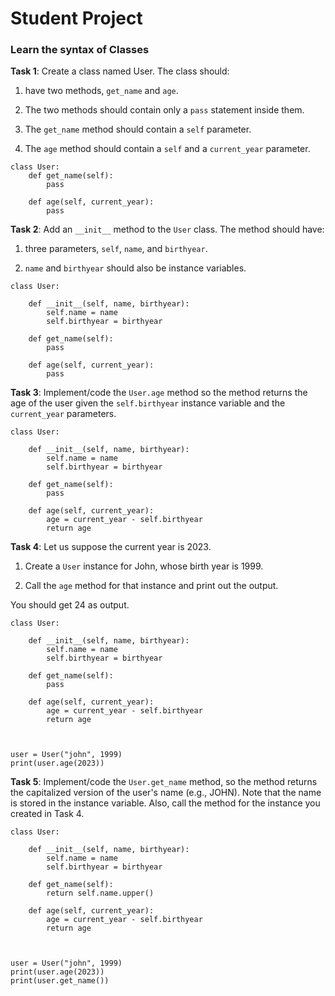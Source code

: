 # Student Project

### Learn the syntax of Classes

**Task 1**: Create a class named User. The class should:

1. have two methods, ```get_name``` and ```age```.

1. The two methods should contain only a ```pass``` statement inside them.

3. The ```get_name``` method should contain a ```self``` parameter.

4. The ```age``` method should contain a ```self``` and a ```current_year``` parameter.


```
class User:
    def get_name(self):
        pass
    
    def age(self, current_year):
        pass
```

**Task 2**: Add an ```__init__``` method to the ```User``` class. The method should have:

1. three parameters, ```self```, ```name```, and ```birthyear```.

2. ```name``` and ```birthyear``` should also be instance variables.

```
class User:
    
    def __init__(self, name, birthyear):
        self.name = name
        self.birthyear = birthyear
        
    def get_name(self):
        pass
    
    def age(self, current_year):
        pass
```

**Task 3**: Implement/code the ```User.age``` method so the method returns the age of the user given the ```self.birthyear``` instance variable and the ```current_year``` parameters.

```
class User:
    
    def __init__(self, name, birthyear):
        self.name = name
        self.birthyear = birthyear
        
    def get_name(self):
        pass
    
    def age(self, current_year):
        age = current_year - self.birthyear
        return age
```

**Task 4**: Let us suppose the current year is 2023.

1. Create a ```User``` instance for John, whose birth year is 1999.

2. Call the ```age``` method for that instance and print out the output.

You should get 24 as output.

```
class User:
    
    def __init__(self, name, birthyear):
        self.name = name
        self.birthyear = birthyear
        
    def get_name(self):
        pass
    
    def age(self, current_year):
        age = current_year - self.birthyear
        return age



user = User("john", 1999)
print(user.age(2023))
```

**Task 5**: Implement/code the ```User.get_name``` method, so the method returns the capitalized version of the user's name (e.g., JOHN). Note that the name is stored in the instance variable. Also, call the method for the instance you created in Task 4.

```
class User:
    
    def __init__(self, name, birthyear):
        self.name = name
        self.birthyear = birthyear
        
    def get_name(self):
        return self.name.upper()
    
    def age(self, current_year):
        age = current_year - self.birthyear
        return age



user = User("john", 1999)
print(user.age(2023))
print(user.get_name())

```